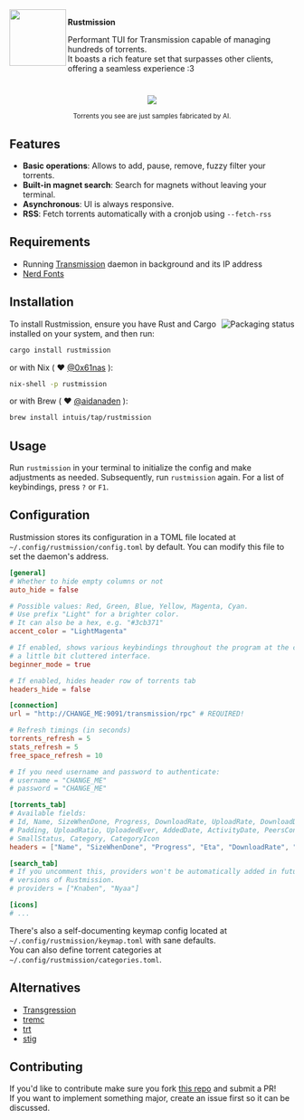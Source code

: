 <img align="left" width="100" height="100" src="https://github.com/user-attachments/assets/d2fc94d2-c52b-41db-8d96-3651bdfc2139">

**Rustmission**

Performant TUI for Transmission capable of managing hundreds of torrents.   
It boasts a rich feature set that surpasses other clients, offering a seamless experience :3


# 
<div align="center">
    <img src="https://github.com/user-attachments/assets/d6a7b35d-f6b4-408f-bf9e-1cf4ddc9914c"/>
    <p>
        <small>Torrents you see are just samples fabricated by AI.</small>
    </p>
</div>

## Features

- **Basic operations**: Allows to add, pause, remove, fuzzy filter your torrents.
- **Built-in magnet search**: Search for magnets without leaving your terminal.
- **Asynchronous**: UI is always responsive.
- **RSS**: Fetch torrents automatically with a cronjob using `--fetch-rss`

## Requirements

- Running [Transmission](https://github.com/transmission/transmission) daemon in background and its IP address
- [Nerd Fonts](https://www.nerdfonts.com/)

## Installation

<a href="https://repology.org/project/rustmission/versions">
    <img src="https://repology.org/badge/vertical-allrepos/rustmission.svg" alt="Packaging status" align="right">
</a>

To install Rustmission, ensure you have Rust and Cargo installed on your system, and then run:

```bash
cargo install rustmission
```

or with Nix ( :heart: [@0x61nas](https://github.com/0x61nas) ):

```bash
nix-shell -p rustmission
```

or with Brew ( :heart: [@aidanaden](https://github.com/aidanaden) ):
```bash
brew install intuis/tap/rustmission
```

## Usage

Run `rustmission` in your terminal to initialize the config and make adjustments as needed. Subsequently, run `rustmission` again. For a list of keybindings, press `?` or `F1`.

## Configuration

Rustmission stores its configuration in a TOML file located at `~/.config/rustmission/config.toml` by default. You can modify this file to
set the daemon's address.

```toml
[general]
# Whether to hide empty columns or not
auto_hide = false

# Possible values: Red, Green, Blue, Yellow, Magenta, Cyan.
# Use prefix "Light" for a brighter color.
# It can also be a hex, e.g. "#3cb371"
accent_color = "LightMagenta"

# If enabled, shows various keybindings throughout the program at the cost of
# a little bit cluttered interface.
beginner_mode = true

# If enabled, hides header row of torrents tab
headers_hide = false

[connection]
url = "http://CHANGE_ME:9091/transmission/rpc" # REQUIRED!

# Refresh timings (in seconds)
torrents_refresh = 5
stats_refresh = 5
free_space_refresh = 10

# If you need username and password to authenticate:
# username = "CHANGE_ME"
# password = "CHANGE_ME"

[torrents_tab]
# Available fields:
# Id, Name, SizeWhenDone, Progress, DownloadRate, UploadRate, DownloadDir,
# Padding, UploadRatio, UploadedEver, AddedDate, ActivityDate, PeersConnected
# SmallStatus, Category, CategoryIcon
headers = ["Name", "SizeWhenDone", "Progress", "Eta", "DownloadRate", "UploadRate"]

[search_tab]
# If you uncomment this, providers won't be automatically added in future
# versions of Rustmission.
# providers = ["Knaben", "Nyaa"]

[icons]
# ...

```

There's also a self-documenting keymap config located at `~/.config/rustmission/keymap.toml` with sane defaults.  
You can also define torrent categories at `~/.config/rustmission/categories.toml`.

## Alternatives
- [Transgression](https://github.com/PanAeon/transg-tui)
- [tremc](https://github.com/tremc/tremc)
- [trt](https://github.com/murtaza-u/transmission-remote-tui)
- [stig](https://github.com/rndusr/stig)

## Contributing
If you'd like to contribute make sure you fork [this repo](https://github.com/intuis/rustmission) and submit a PR!  
If you want to implement something major, create an issue first so it can be discussed.
